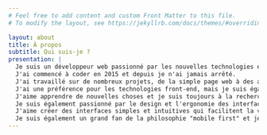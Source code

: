 ```yaml
---
# Feel free to add content and custom Front Matter to this file.
# To modify the layout, see https://jekyllrb.com/docs/themes/#overriding-theme-defaults

layout: about
title: À propos
subtitle: Qui suis-je ?
presentation: |
  Je suis un développeur web passionné par les nouvelles technologies et les défis techniques. 
  J'ai commencé à coder en 2015 et depuis je n'ai jamais arrêté. 
  J'ai travaillé sur de nombreux projets, de la simple page web à des applications web complexes. 
  J'ai une préférence pour les technologies front-end, mais je suis également à l'aise avec le back-end. 
  J'aime apprendre de nouvelles choses et je suis toujours à la recherche de nouveaux défis. 
  Je suis également passionné par le design et l'ergonomie des interfaces. 
  J'aime créer des interfaces simples et intuitives qui facilitent la vie des utilisateurs. 
  Je suis également un grand fan de la philosophie "mobile first" et je m'efforce de rendre mes interfaces access
---
```

